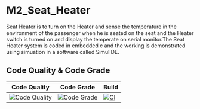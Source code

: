 # M2_Seat_Heater
Seat Heater is to turn on the Heater and sense the temperature in the environment of the passenger when he is seated on the seat and the Heater switch is turned on and display the temperate on serial monitor.The Seat Heater system is coded in embedded c and the working is demonstrated using simuation in a software called SimulIDE.
## Code Quality & Code Grade
|Code Quality|Code Grade|Build|
|--------|-------|-------|
|![Code Quality](https://api.codiga.io/project/33002/score/svg)| ![Code Grade](https://api.codiga.io/project/33002/status/svg)|[![CI](https://github.com/27042000/M2_Seat_Heater/actions/workflows/main.yml/badge.svg)](https://github.com/27042000/M2_Seat_Heater/actions/workflows/main.yml)|
